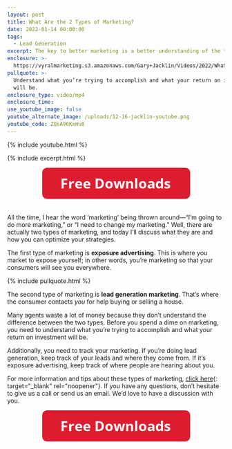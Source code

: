 ```yaml
---
layout: post
title: What Are the 2 Types of Marketing?
date: 2022-01-14 00:00:00
tags:
  - Lead Generation
excerpt: The key to better marketing is a better understanding of the term.
enclosure: >-
  https://vyralmarketing.s3.amazonaws.com/Gary+Jacklin/Videos/2022/What+Are+the+2+Types+of+Marketing_.mp4
pullquote: >-
  Understand what you’re trying to accomplish and what your return on investment
  will be. 
enclosure_type: video/mp4
enclosure_time:
use_youtube_image: false
youtube_alternate_image: /uploads/12-16-jacklin-youtube.png
youtube_code: ZQsA96KxHu8
---
```

{% include youtube.html %}

{% include excerpt.html %}

<center><a target="_blank" rel="noopener" href="https://join.gochicagolandhomes.com/ask/be6ee2f528a87d7fe1d057ef1a95c83c"><img width="343" height="72" src="uploads/FreeDownloadsButton-343.png" /></a></center>

<center>&nbsp;</center>

All the time, I hear the word ‘marketing’ being thrown around—“I’m going to do more marketing,” or “I need to change my marketing.” Well, there are actually two types of marketing, and today I’ll discuss what they are and how you can optimize your strategies.&nbsp;

The first type of marketing is **exposure advertising**. This is where you market to expose yourself; in other words, you’re marketing so that your consumers will see you everywhere.

{% include pullquote.html %}

The second type of marketing is **lead generation marketing**. That’s where the consumer contacts *you* for help buying or selling a house.&nbsp;

Many agents waste a lot of money because they don’t understand the difference between the two types. Before you spend a dime on marketing, you need to understand what you’re trying to accomplish and what your return on investment will be.&nbsp;

Additionally, you need to track your marketing. If you’re doing lead generation, keep track of your leads and where they come from. If it’s exposure advertising, keep track of where people are hearing about you.

For more information and tips about these types of marketing, [click here](https://drive.google.com/file/d/1KimbOjM60eqwKE19tvHq4XD-byYf3yTT/view){: target="_blank" rel="noopener"}. If you have any questions, don’t hesitate to give us a call or send us an email. We’d love to have a discussion with you.

<center><a target="_blank" rel="noopener" href="https://join.gochicagolandhomes.com/ask/be6ee2f528a87d7fe1d057ef1a95c83c"><img width="343" height="72" src="uploads/FreeDownloadsButton-343.png" /></a></center>
